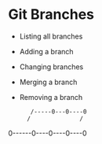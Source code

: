 # Git Branches

- Listing all branches

- Adding a branch

- Changing branches

- Merging a branch

- Removing a branch


         /-----0---0----0
        /              /
0------0----0----0----0